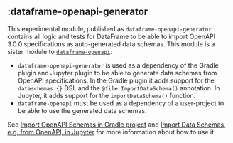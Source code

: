 ## :dataframe-openapi-generator

This experimental module, published as `dataframe-openapi-generator` contains all logic and tests for DataFrame to be able to import
OpenAPI 3.0.0 specifications as auto-generated data schemas. This module is a sister module to
[`dataframe-openapi`](../dataframe-openapi):

- `dataframe-openapi-generator` is used as a dependency of the Gradle plugin and Jupyter plugin to be able to generate
    data schemas from OpenAPI specifications. In the Gradle plugin it adds support for the `dataschemas {}` DSL and the
    `@file:ImportDataSchema()` annotation. In Jupyter, it adds support for the `importDataSchema()` function.
- `dataframe-openapi` must be used as a dependency of a user-project to be able to use the generated data schemas.

See [Import OpenAPI Schemas in Gradle project](https://kotlin.github.io/dataframe/schemasimportopenapigradle.html) and
[Import Data Schemas, e.g. from OpenAPI, in Jupyter](https://kotlin.github.io/dataframe/schemasimportopenapijupyter.html)
for more information about how to use it.
